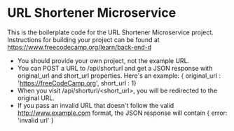 # URL Shortener Microservice

This is the boilerplate code for the URL Shortener Microservice project. Instructions for building your project can be found at https://www.freecodecamp.org/learn/back-end-d

- You should provide your own project, not the example URL.
- You can POST a URL to /api/shorturl and get a JSON response with original_url and short_url properties. Here's an example: { original_url : 'https://freeCodeCamp.org', short_url : 1}
- When you visit /api/shorturl/<short_url>, you will be redirected to the original URL.
- If you pass an invalid URL that doesn't follow the valid http://www.example.com format, the JSON response will contain { error: 'invalid url' }
